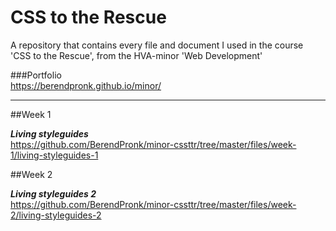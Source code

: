 # CSS to the Rescue
A repository that contains every file and document I used in the course 'CSS to the Rescue', from the HVA-minor 'Web Development'

###Portfolio  
https://berendpronk.github.io/minor/

---

##Week 1

***Living styleguides***  
https://github.com/BerendPronk/minor-cssttr/tree/master/files/week-1/living-styleguides-1

##Week 2

***Living styleguides 2***  
https://github.com/BerendPronk/minor-cssttr/tree/master/files/week-2/living-styleguides-2
